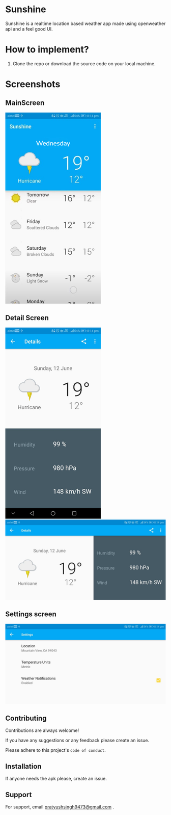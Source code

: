 # Sunshine
Sunshine is a realtime location based weather app made using openweather api and a feel good UI.

# How to implement?

1. Clone the repo or download the source code on your local machine.


# Screenshots

## MainScreen

<img src="images/mainScreen.jpeg" width=300>  

## Detail Screen 

<img src="images/photo1655045128.jpeg" width=300>    <img src="images/detailScreenLand.jpeg" width=600>

## Settings screen

<img src="images/settingScreen.jpeg" width=600>

## Contributing

Contributions are always welcome!

If you have any suggestions or any feedback please create an issue.

Please adhere to this project's `code of conduct`.
 
## Installation 

If anyone needs the apk please, create an issue. 
    
## Support

For support, email pratyushsingh9473@gmail.com .
